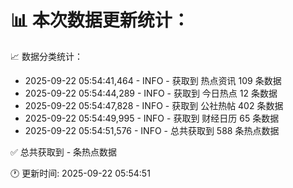 📊 本次数据更新统计：
==========================

📈 数据分类统计：
- 2025-09-22 05:54:41,464 - INFO - 获取到 热点资讯 109 条数据
- 2025-09-22 05:54:44,289 - INFO - 获取到 今日热点 12 条数据
- 2025-09-22 05:54:47,828 - INFO - 获取到 公社热帖 402 条数据
- 2025-09-22 05:54:49,995 - INFO - 获取到 财经日历 65 条数据
- 2025-09-22 05:54:51,576 - INFO - 总共获取到 588 条热点数据

✅ 总共获取到 - 条热点数据

🕐 更新时间: 2025-09-22 05:54:51
